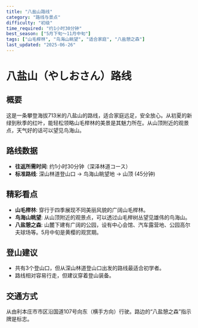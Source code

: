 ```yaml
---
title: "八盐山路线"
category: "路线与景点"
difficulty: "初级"
time_required: "约1小时30分钟"
best_season: ["5月下旬〜11月中旬"]
tags: ["山毛榉林", "鸟海山眺望", "适合家庭", "八盐憩之森"]
last_updated: "2025-06-26"
---
```


# 八盐山（やしおさん）路线

## 概要
这是一条攀登海拔713米的八盐山的路线，适合家庭远足，安全放心。从初夏的新绿到秋季的红叶，能轻松领略山毛榉林的美景是其魅力所在。从山顶附近的观景点，天气好的话可以望见鸟海山。

## 路线数据
- **往返所需时间**: 约1小时30分钟（深泽林道コース）
- **标准路线**: 深山林道登山口 → 鸟海山眺望地 → 山顶 (45分钟)

## 精彩看点
- **山毛榉林**: 穿行于四季展现不同美丽风貌的广阔山毛榉林。
- **鸟海山眺望**: 从山顶附近的观景点，可以透过山毛榉树丛望见雄伟的鸟海山。
- **八盐憩之森**: 山麓下建有广阔的公园，设有中心会馆、汽车露营地、公园高尔夫球场等。5月中旬是黄樱的观赏期。

## 登山建议
- 共有3个登山口，但从深山林道登山口出发的路线最适合初学者。
- 路线相对容易行走，但建议穿着登山装备。

## 交通方式
从由利本庄市市区沿国道107号向东（横手方向）行驶。路边的“八盐憩之森”指示牌是标志。